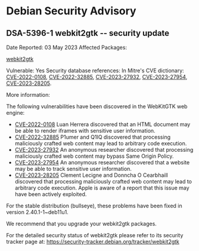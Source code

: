 
Debian Security Advisory
========================


DSA-5396-1 webkit2gtk -- security update
----------------------------------------



Date Reported:
03 May 2023
Affected Packages:

[webkit2gtk](https://packages.debian.org/src:webkit2gtk)

Vulnerable:
Yes
Security database references:
In Mitre's CVE dictionary: [CVE-2022-0108](https://security-tracker.debian.org/tracker/CVE-2022-0108), [CVE-2022-32885](https://security-tracker.debian.org/tracker/CVE-2022-32885), [CVE-2023-27932](https://security-tracker.debian.org/tracker/CVE-2023-27932), [CVE-2023-27954](https://security-tracker.debian.org/tracker/CVE-2023-27954), [CVE-2023-28205](https://security-tracker.debian.org/tracker/CVE-2023-28205).  

More information:

The following vulnerabilities have been discovered in the WebKitGTK
web engine:


* [CVE-2022-0108](https://security-tracker.debian.org/tracker/CVE-2022-0108)
Luan Herrera discovered that an HTML document may be able to
 render iframes with sensitive user information.
* [CVE-2022-32885](https://security-tracker.debian.org/tracker/CVE-2022-32885)
P1umer and Q1IQ discovered that processing maliciously crafted web
 content may lead to arbitrary code execution.
* [CVE-2023-27932](https://security-tracker.debian.org/tracker/CVE-2023-27932)
An anonymous researcher discovered that processing maliciously
 crafted web content may bypass Same Origin Policy.
* [CVE-2023-27954](https://security-tracker.debian.org/tracker/CVE-2023-27954)
An anonymous researcher discovered that a website may be able to
 track sensitive user information.
* [CVE-2023-28205](https://security-tracker.debian.org/tracker/CVE-2023-28205)
Clement Lecigne and Donncha O Cearbhaill discovered that
 processing maliciously crafted web content may lead to arbitrary
 code execution. Apple is aware of a report that this issue may
 have been actively exploited.


For the stable distribution (bullseye), these problems have been fixed in
version 2.40.1-1~deb11u1.


We recommend that you upgrade your webkit2gtk packages.


For the detailed security status of webkit2gtk please refer to
its security tracker page at:
<https://security-tracker.debian.org/tracker/webkit2gtk>





